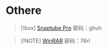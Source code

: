 # Othere

> [!box] [Snaptube Pro](https://yxssp.lanzoui.com/b591327/) 密码：ghuh

> [!NOTE] [WinRAR](https://yxssp.lanzoui.com/b0q4ol3i) 密码：76rl


